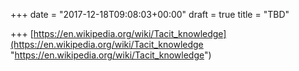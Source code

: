 +++
date = "2017-12-18T09:08:03+00:00"
draft = true
title = "TBD"

+++
[https://en.wikipedia.org/wiki/Tacit_knowledge](https://en.wikipedia.org/wiki/Tacit_knowledge "https://en.wikipedia.org/wiki/Tacit_knowledge")